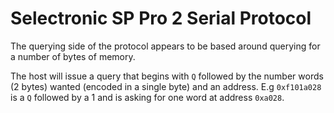 # Selectronic SP Pro 2 Serial Protocol

The querying side of the protocol appears to be based around querying for a number of bytes of memory.

The host will issue a query that begins with `Q` followed by the number words (2 bytes) wanted (encoded in a single byte) and an address. E.g `0xf101a028` is a `Q` followed by a 1 and is asking for one word at address `0xa028`.